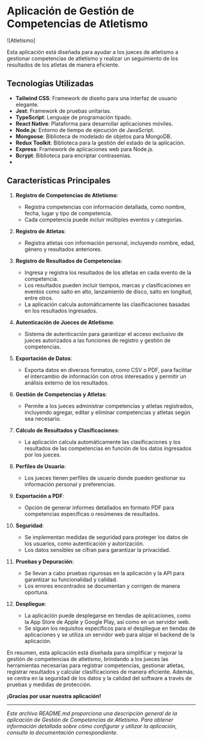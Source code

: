 # Aplicación de Gestión de Competencias de Atletismo

![Atletismo]

Esta aplicación está diseñada para ayudar a los jueces de atletismo a gestionar competencias de atletismo y realizar un seguimiento de los resultados de los atletas de manera eficiente.

## Tecnologías Utilizadas

- **Tailwind CSS**: Framework de diseño para una interfaz de usuario elegante.
- **Jest**: Framework de pruebas unitarias.
- **TypeScript**: Lenguaje de programación tipado.
- **React Native**: Plataforma para desarrollar aplicaciones móviles.
- **Node.js**: Entorno de tiempo de ejecución de JavaScript.
- **Mongoose**: Biblioteca de modelado de objetos para MongoDB.
- **Redux Toolkit**: Biblioteca para la gestión del estado de la aplicación.
- **Express**: Framework de aplicaciones web para Node.js.
- **Bcrypt**: Biblioteca para encriptar contrasenias.
- 

## Características Principales

1. **Registro de Competencias de Atletismo**:
   - Registra competencias con información detallada, como nombre, fecha, lugar y tipo de competencia.
   - Cada competencia puede incluir múltiples eventos y categorías.

2. **Registro de Atletas**:
   - Registra atletas con información personal, incluyendo nombre, edad, género y resultados anteriores.

3. **Registro de Resultados de Competencias**:
   - Ingresa y registra los resultados de los atletas en cada evento de la competencia.
   - Los resultados pueden incluir tiempos, marcas y clasificaciones en eventos como salto en alto, lanzamiento de disco, salto en longitud, entre otros.
   - La aplicación calcula automáticamente las clasificaciones basadas en los resultados ingresados.

4. **Autenticación de Jueces de Atletismo**:
   - Sistema de autenticación para garantizar el acceso exclusivo de jueces autorizados a las funciones de registro y gestión de competencias.

5. **Exportación de Datos**:
   - Exporta datos en diversos formatos, como CSV o PDF, para facilitar el intercambio de información con otros interesados y permitir un análisis externo de los resultados.

6. **Gestión de Competencias y Atletas**:
   - Permite a los jueces administrar competencias y atletas registrados, incluyendo agregar, editar y eliminar competencias y atletas según sea necesario.

7. **Cálculo de Resultados y Clasificaciones**:
   - La aplicación calcula automáticamente las clasificaciones y los resultados de las competencias en función de los datos ingresados por los jueces.

8. **Perfiles de Usuario**:
   - Los jueces tienen perfiles de usuario donde pueden gestionar su información personal y preferencias.

9. **Exportación a PDF**:
   - Opción de generar informes detallados en formato PDF para competencias específicas o resúmenes de resultados.

10. **Seguridad**:
    - Se implementan medidas de seguridad para proteger los datos de los usuarios, como autenticación y autorización.
    - Los datos sensibles se cifran para garantizar la privacidad.

11. **Pruebas y Depuración**:
    - Se llevan a cabo pruebas rigurosas en la aplicación y la API para garantizar su funcionalidad y calidad.
    - Los errores encontrados se documentan y corrigen de manera oportuna.

12. **Despliegue**:
    - La aplicación puede desplegarse en tiendas de aplicaciones, como la App Store de Apple y Google Play, así como en un servidor web.
    - Se siguen los requisitos específicos para el despliegue en tiendas de aplicaciones y se utiliza un servidor web para alojar el backend de la aplicación.

En resumen, esta aplicación está diseñada para simplificar y mejorar la gestión de competencias de atletismo, brindando a los jueces las herramientas necesarias para registrar competencias, gestionar atletas, registrar resultados y calcular clasificaciones de manera eficiente. Además, se centra en la seguridad de los datos y la calidad del software a través de pruebas y medidas de protección.

**¡Gracias por usar nuestra aplicación!**

---

*Este archivo README.md proporciona una descripción general de la aplicación de Gestión de Competencias de Atletismo. Para obtener información detallada sobre cómo configurar y utilizar la aplicación, consulte la documentación correspondiente.*
